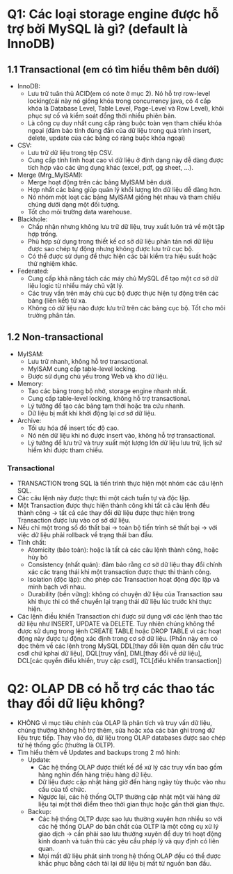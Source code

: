 # Q1: Các loại storage engine được hỗ trợ bởi MySQL là gì? (default là InnoDB)
## 1.1 Transactional (em có tìm hiểu thêm bên dưới)
- InnoDB:
  - Lưu trữ tuân thủ ACID(em có note ở mục 2). Nó hỗ trợ row-level locking(cái này nó giống khóa trong concurrency java, có 4 cấp khóa là Database Level, Table Level, Page-Level và Row Level), khôi phục sự cố và kiểm soát đồng thời nhiều phiên bản. 
  - Là công cụ duy nhất cung cấp ràng buộc toàn vẹn tham chiếu khóa ngoại (đảm bảo tính đúng đắn của dữ liệu trong quá trình insert, delete, update của các bảng có ràng buộc khóa ngoại)
- CSV:
  - Lưu trữ dữ liệu trong tệp CSV.
  - Cung cấp tính linh hoạt cao vì dữ liệu ở định dạng này dễ dàng được tích hợp vào các ứng dụng khác (excel, pdf, gg sheet, ...).
- Merge (Mrg_MyISAM):
  - Merge hoạt động trên các bảng MyISAM bên dưới.
  - Hợp nhất các bảng giúp quản lý khối lượng lớn dữ liệu dễ dàng hơn.
  - Nó nhóm một loạt các bảng MyISAM giống hệt nhau và tham chiếu chúng dưới dạng một đối tượng.
  - Tốt cho môi trường data warehouse.
- Blackhole:
  - Chấp nhận nhưng không lưu trữ dữ liệu, truy xuất luôn trả về một tập hợp trống.
  - Phù hợp sử dụng trong thiết kế cơ sở dữ liệu phân tán nơi dữ liệu được sao chép tự động nhưng không được lưu trữ cục bộ.
  - Có thể được sử dụng để thực hiện các bài kiểm tra hiệu suất hoặc thử nghiệm khác.
- Federated:
  - Cung cấp khả năng tách các máy chủ MySQL để tạo một cơ sở dữ liệu logic từ nhiều máy chủ vật lý.
  - Các truy vấn trên máy chủ cục bộ được thực hiện tự động trên các bảng (liên kết) từ xa.
  - Không có dữ liệu nào được lưu trữ trên các bảng cục bộ. Tốt cho môi trường phân tán.
## 1.2 Non-transactional
- MyISAM:
  - Lưu trữ nhanh, không hỗ trợ transactional.
  - MyISAM cung cấp table-level locking.
  - Được sử dụng chủ yếu trong Web và kho dữ liệu.
- Memory:
  - Tạo các bảng trong bộ nhớ, storage engine nhanh nhất.
  - Cung cấp table-level locking, không hỗ trợ transactional.
  - Lý tưởng để tạo các bảng tạm thời hoặc tra cứu nhanh.
  - Dữ liệu bị mất khi khởi động lại cơ sở dữ liệu.
- Archive:
  - Tối ưu hóa để insert tốc độ cao.
  - Nó nén dữ liệu khi nó được insert vào, không hỗ trợ transactional.
  - Lý tưởng để lưu trữ và truy xuất một lượng lớn dữ liệu lưu trữ, lịch sử hiếm khi được tham chiếu.
### Transactional
- TRANSACTION trong SQL là tiến trình thực hiện một nhóm các câu lệnh SQL. 
- Các câu lệnh này được thực thi một cách tuần tự và độc lập. 
- Một Transaction được thực hiện thành công khi tất cả câu lệnh đều thành công -> tất cả các thay đổi dữ liệu được thực hiện trong Transaction được lưu vào cơ sở dữ liệu. 
- Nếu chỉ một trong số đó thất bại -> toàn bộ tiến trình sẽ thất bại -> với việc dữ liệu phải rollback về trạng thái ban đầu.
- Tính chất:
  - Atomicity (bảo toàn): hoặc là tất cả các câu lệnh thành công, hoặc hủy bỏ
  - Consistency (nhất quán): đảm bảo rằng cơ sở dữ liệu thay đổi chính xác các trạng thái khi một transaction được thực thi thành công.
  - Isolation (độc lập): cho phép các Transaction hoạt động độc lập và minh bạch với nhau.
  - Durability (bền vững): không có chuyện dữ liệu của Transaction sau khi thực thi có thể chuyển lại trạng thái dữ liệu lúc trước khi thực hiện.
- Các lệnh điều khiển Transaction chỉ được sử dụng với các lệnh thao tác dữ liệu như INSERT, UPDATE và DELETE. Tuy nhiên chúng không thể được sử dụng trong lệnh CREATE TABLE hoặc DROP TABLE vì các hoạt động này được tự động xác định trong cơ sở dữ liệu.
(Phần này em có đọc thêm về các lệnh trong MySQL DDL[thay đổi liên quan đến cấu trúc csdl chứ kphai dữ liệu], DQL[truy vấn], DML[thay đổi về dữ liệu], DCL[các quyền điểu khiển, truy cập csdl], TCL[điều khiển transaction])
# Q2: OLAP DB có hỗ trợ các thao tác thay đổi dữ liệu không?
- KHÔNG vì mục tiêu chính của OLAP là phân tích và truy vấn dữ liệu, chúng thường không hỗ trợ thêm, sửa hoặc xóa các bản ghi trong dữ liệu trực tiếp. Thay vào đó, dữ liệu trong OLAP databases được sao chép từ hệ thống gốc (thường là OLTP).
- Tìm hiểu thêm về Updates and backups trong 2 mô hình:
  - Update:
    - Các hệ thống OLAP được thiết kế để xử lý các truy vấn bao gồm hàng nghìn đến hàng triệu hàng dữ liệu.
    - Dữ liệu được cập nhật hàng giờ đến hàng ngày tùy thuộc vào nhu cầu của tổ chức.
    - Ngược lại, các hệ thống OLTP thường cập nhật một vài hàng dữ liệu tại một thời điểm theo thời gian thực hoặc gần thời gian thực.
  - Backup:
    -  Các hệ thống OLTP được sao lưu thường xuyên hơn nhiều so với các hệ thống OLAP do bản chất của OLTP là một công cụ xử lý giao dịch -> cần phải sao lưu thường xuyên để duy trì hoạt động kinh doanh và tuân thủ các yêu cầu pháp lý và quy định có liên quan.
    -  Mọi mất dữ liệu phát sinh trong hệ thống OLAP đều có thể được khắc phục bằng cách tải lại dữ liệu bị mất từ ​​nguồn ban đầu.

